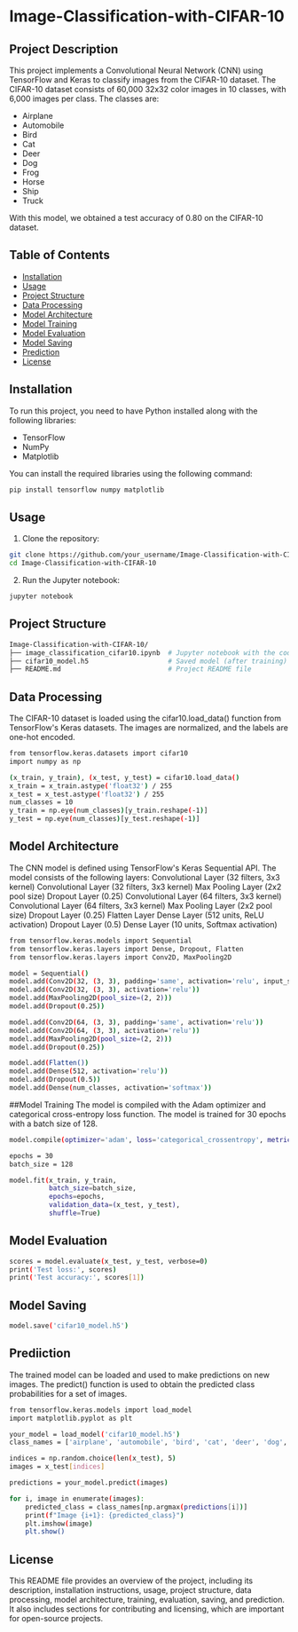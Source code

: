 # Image-Classification-with-CIFAR-10

## Project Description
This project implements a Convolutional Neural Network (CNN) using TensorFlow and Keras to classify images from the CIFAR-10 dataset. The CIFAR-10 dataset consists of 60,000 32x32 color images in 10 classes, with 6,000 images per class. The classes are:

- Airplane
- Automobile
- Bird
- Cat
- Deer
- Dog
- Frog
- Horse
- Ship
- Truck

With this model, we obtained a test accuracy of 0.80 on the CIFAR-10 dataset.

## Table of Contents
- [Installation](#installation)
- [Usage](#usage)
- [Project Structure](#project-structure)
- [Data Processing](#data-processing)
- [Model Architecture](#model-architecture)
- [Model Training](#model-training)
- [Model Evaluation](#model-evaluation)
- [Model Saving](#model-saving)
- [Prediction](#prediction)
- [License](#license)

## Installation
To run this project, you need to have Python installed along with the following libraries:
- TensorFlow
- NumPy
- Matplotlib

You can install the required libraries using the following command:
```bash
pip install tensorflow numpy matplotlib
```

## Usage 
1) Clone the repository:
```bash
git clone https://github.com/your_username/Image-Classification-with-CIFAR-10.git
cd Image-Classification-with-CIFAR-10
```

2) Run the Jupyter notebook:
```bash
jupyter notebook
```

## Project Structure
```bash
Image-Classification-with-CIFAR-10/
├── image_classification_cifar10.ipynb  # Jupyter notebook with the code
├── cifar10_model.h5                    # Saved model (after training)
├── README.md                           # Project README file
```

## Data Processing
The CIFAR-10 dataset is loaded using the cifar10.load_data() function from TensorFlow's Keras datasets. The images are normalized, and the labels are one-hot encoded.

```bash
from tensorflow.keras.datasets import cifar10
import numpy as np

(x_train, y_train), (x_test, y_test) = cifar10.load_data()
x_train = x_train.astype('float32') / 255
x_test = x_test.astype('float32') / 255
num_classes = 10
y_train = np.eye(num_classes)[y_train.reshape(-1)]
y_test = np.eye(num_classes)[y_test.reshape(-1)]
```

## Model Architecture
The CNN model is defined using TensorFlow's Keras Sequential API. The model consists of the following layers:
Convolutional Layer (32 filters, 3x3 kernel)
Convolutional Layer (32 filters, 3x3 kernel)
Max Pooling Layer (2x2 pool size)
Dropout Layer (0.25)
Convolutional Layer (64 filters, 3x3 kernel)
Convolutional Layer (64 filters, 3x3 kernel)
Max Pooling Layer (2x2 pool size)
Dropout Layer (0.25)
Flatten Layer
Dense Layer (512 units, ReLU activation)
Dropout Layer (0.5)
Dense Layer (10 units, Softmax activation)
```bash
from tensorflow.keras.models import Sequential
from tensorflow.keras.layers import Dense, Dropout, Flatten
from tensorflow.keras.layers import Conv2D, MaxPooling2D

model = Sequential()
model.add(Conv2D(32, (3, 3), padding='same', activation='relu', input_shape=(32, 32, 3)))
model.add(Conv2D(32, (3, 3), activation='relu'))
model.add(MaxPooling2D(pool_size=(2, 2)))
model.add(Dropout(0.25))

model.add(Conv2D(64, (3, 3), padding='same', activation='relu'))
model.add(Conv2D(64, (3, 3), activation='relu'))
model.add(MaxPooling2D(pool_size=(2, 2)))
model.add(Dropout(0.25))

model.add(Flatten())
model.add(Dense(512, activation='relu'))
model.add(Dropout(0.5))
model.add(Dense(num_classes, activation='softmax'))
```

##Model Training
The model is compiled with the Adam optimizer and categorical cross-entropy loss function. The model is trained for 30 epochs with a batch size of 128.
```bash
model.compile(optimizer='adam', loss='categorical_crossentropy', metrics=['accuracy'])

epochs = 30
batch_size = 128

model.fit(x_train, y_train,
          batch_size=batch_size,
          epochs=epochs,
          validation_data=(x_test, y_test),
          shuffle=True)
```

## Model Evaluation
```bash
scores = model.evaluate(x_test, y_test, verbose=0)
print('Test loss:', scores)
print('Test accuracy:', scores[1])
```

## Model Saving
```bash
model.save('cifar10_model.h5')
```

## Prediiction
The trained model can be loaded and used to make predictions on new images. The predict() function is used to obtain the predicted class probabilities for a set of images.
```bash
from tensorflow.keras.models import load_model
import matplotlib.pyplot as plt

your_model = load_model('cifar10_model.h5')
class_names = ['airplane', 'automobile', 'bird', 'cat', 'deer', 'dog', 'frog', 'horse', 'ship', 'truck']

indices = np.random.choice(len(x_test), 5)
images = x_test[indices]

predictions = your_model.predict(images)

for i, image in enumerate(images):
    predicted_class = class_names[np.argmax(predictions[i])]
    print(f"Image {i+1}: {predicted_class}")
    plt.imshow(image)
    plt.show()

```
## License
This README file provides an overview of the project, including its description, installation instructions, usage, project structure, data processing, model architecture, training, evaluation, saving, and prediction. It also includes sections for contributing and licensing, which are important for open-source projects.
